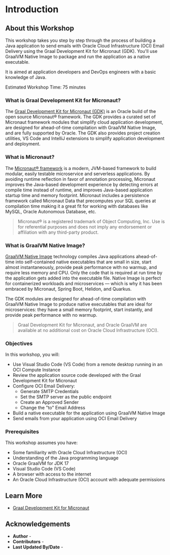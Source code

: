 # Introduction

## About this Workshop

This workshop takes you step by step through the process of building a Java application to send emails with Oracle Cloud Infrastructure (OCI) Email Delivery using the Graal Development Kit for Micronaut (GDK). You'll use GraalVM Native Image to package and run the application as a native executable.

It is aimed at application developers and DevOps engineers with a basic knowledge of Java.

Estimated Workshop Time: 75 minutes

### What is Graal Development Kit for Micronaut?

The [Graal Development Kit for Micronaut (GDK)](https://graal.cloud/gdk) is an Oracle build of the open source Micronaut® framework. The GDK provides a curated set of Micronaut framework modules that simplify cloud application development, are designed for ahead-of-time compilation with GraalVM Native Image, and are fully supported by Oracle. The GDK also provides project creation utilities, VS Code and IntelliJ extensions to simplify application development and deployment.

### What is Micronaut?

The [Micronaut® framework](https://micronaut.io/) is a modern, JVM-based framework to build modular, easily testable microservice and serverless applications. By avoiding runtime reflection in favor of annotation processing, Micronaut improves the Java-based development experience by detecting errors at compile time instead of runtime, and improves Java-based application startup time and memory footprint. Micronaut includes a persistence framework called Micronaut Data that precomputes your SQL queries at compilation time making it a great fit for working with databases like MySQL, Oracle Autonomous Database, etc.

> Micronaut® is a registered trademark of Object Computing, Inc. Use is for referential purposes and does not imply any endorsement or affiliation with any third-party product.


### What is GraalVM Native Image?

[GraalVM Native Image](https://www.graalvm.org/) technology compiles Java applications ahead-of-time into self-contained native executables that are small in size, start almost instantaneously, provide peak performance with no warmup, and require less memory and CPU. Only the code that is required at run time by the application gets added into the executable file. Native Image is perfect for containerized workloads and microservices — which is why it has been embraced by Micronaut, Spring Boot, Helidon, and Quarkus.

The GDK modules are designed for ahead-of-time compilation with GraalVM Native Image to produce native executables that are ideal for microservices: they have a small memory footprint, start instantly, and provide peak performance with no warmup.

> Graal Development Kit for Micronaut, and Oracle GraalVM are available at no additional cost on Oracle Cloud Infrastructure (OCI).

### Objectives

In this workshop, you will:

* Use Visual Studio Code (VS Code) from a remote desktop running in an OCI Compute Instance
* Review the application source code developed with the Graal Development Kit for Micronaut
* Configure OCI Email Delivery:
    * Generate SMTP Credentials
    * Set the SMTP server as the public endpoint
    * Create an Approved Sender
    * Change the "to" Email Address
* Build a native executable for the application using GraalVM Native Image
* Send emails from your application using OCI Email Delivery

### Prerequisites

This workshop assumes you have:

* Some familiarity with Oracle Cloud Infrastructure (OCI)
* Understanding of the Java programming language
* Oracle GraalVM for JDK 17
* Visual Studio Code (VS Code)
* A browser with access to the internet
* An Oracle Cloud Infrastructure (OCI) account with adequate permissions

## Learn More

* [Graal Development Kit for Micronaut](https://graal.cloud/gdk/)

## Acknowledgements

* **Author** - [](var:author)
* **Contributors** - [](var:contributors)
* **Last Updated By/Date** - [](var:last_updated)
